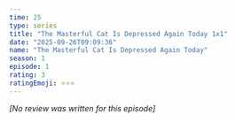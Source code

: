 ```yaml
---
time: 25
type: series
title: "The Masterful Cat Is Depressed Again Today 1x1"
date: "2025-09-26T09:09:36"
name: "The Masterful Cat Is Depressed Again Today"
season: 1
episode: 1
rating: 3
ratingEmoji: ⭐️⭐️⭐️
---
```


*[No review was written for this episode]*
